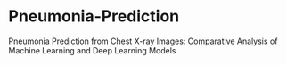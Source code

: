 # Pneumonia-Prediction
Pneumonia Prediction from Chest X-ray Images: Comparative Analysis of Machine Learning and Deep Learning Models
